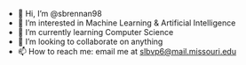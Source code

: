 - 👋 Hi, I’m @sbrennan98
- 👀 I’m interested in Machine Learning & Artificial Intelligence
- 🌱 I’m currently learning Computer Science
- 💞️ I’m looking to collaborate on anything
- 📫 How to reach me: email me at slbvp6@mail.missouri.edu

<!---
sbrennan98/sbrennan98 is a ✨ special ✨ repository because its `README.md` (this file) appears on your GitHub profile.
You can click the Preview link to take a look at your changes.
--->
